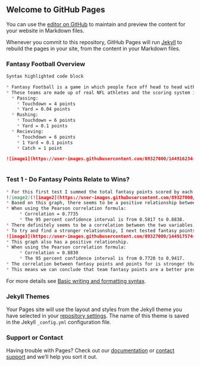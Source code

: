 ## Welcome to GitHub Pages

You can use the [editor on GitHub](https://github.com/NolanJolicoeur/Official-DSA/edit/gh-pages/index.md) to maintain and preview the content for your website in Markdown files.

Whenever you commit to this repository, GitHub Pages will run [Jekyll](https://jekyllrb.com/) to rebuild the pages in your site, from the content in your Markdown files.

### Fantasy Football Overview
```Markdown
Syntax highlighted code block

* Fantasy Football is a game in which people face off head to head with fictional teams they created. 
* These teams are made up of real NFL athletes and the scoring system is based off actual NFL stats. 
  * Passing: 
    * Touchdown = 4 points
    * Yard = 0.04 points
  * Rushing: 
    * Touchdown = 6 points 
    * Yard = 0.1 points
  * Recieving: 
    * Touchdown = 6 points 
    * 1 Yard = 0.1 points 
    * Catch = 1 point

![image1](https://user-images.githubusercontent.com/89327000/144916234-68213361-4e0b-4cc5-9e8b-2ffe82a776ca.png)



```
### Test 1 - Do Fantasy Points Relate to Wins?
```Markdown
* For this first test I summed the total fantasy points scored by each team throughout the season. 
![image2](![image2](https://user-images.githubusercontent.com/89327000/144916715-9307e68f-7dba-4655-ba24-22f017b1f426.png)
* Based on this graph, there seems to be a positive relationship between fantasy points and wins. 
* When using the Pearson correlation formula: 
     * Correlation = 0.7735
     * The 95 percent confidence interval is from 0.5817 to 0.8838. 
* There definitely seems to be a correlation between the two variables. 
* To try and find a stronger relationship, I next tested fantasy points in relation to points scored. 
![image3](https://user-images.githubusercontent.com/89327000/144917574-e3a5b38e-7f49-439e-99cf-9d4495571302.png)
* This graph also has a positive relationship. 
* When using the Pearson correlation formula: 
     * Correlation = 0.8830
     * The 95 percent confidence interval is from 0.7720 to 0.9417. 
* The correlation between fantasy points and points for is stronger than the correlation between fantasy points and wins. 
* This means we can conclude that team fantasy points are a better predictor of points scored than wins. 


```


For more details see [Basic writing and formatting syntax](https://docs.github.com/en/github/writing-on-github/getting-started-with-writing-and-formatting-on-github/basic-writing-and-formatting-syntax).

### Jekyll Themes

Your Pages site will use the layout and styles from the Jekyll theme you have selected in your [repository settings](https://github.com/NolanJolicoeur/Official-DSA/settings/pages). The name of this theme is saved in the Jekyll `_config.yml` configuration file.

### Support or Contact

Having trouble with Pages? Check out our [documentation](https://docs.github.com/categories/github-pages-basics/) or [contact support](https://support.github.com/contact) and we’ll help you sort it out.
